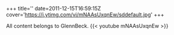 +++
title=''
date=2011-12-15T16:59:15Z
cover='https://i.ytimg.com/vi/mNAAsUxqnEw/sddefault.jpg'
+++

All content belongs to GlennBeck.
{{< youtube mNAAsUxqnEw >}}
